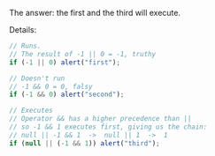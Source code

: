 The answer: the first and the third will execute.

Details:

```js run
// Runs.
// The result of -1 || 0 = -1, truthy
if (-1 || 0) alert("first");

// Doesn't run
// -1 && 0 = 0, falsy
if (-1 && 0) alert("second");

// Executes
// Operator && has a higher precedence than ||
// so -1 && 1 executes first, giving us the chain:
// null || -1 && 1  ->  null || 1  ->  1
if (null || (-1 && 1)) alert("third");
```
